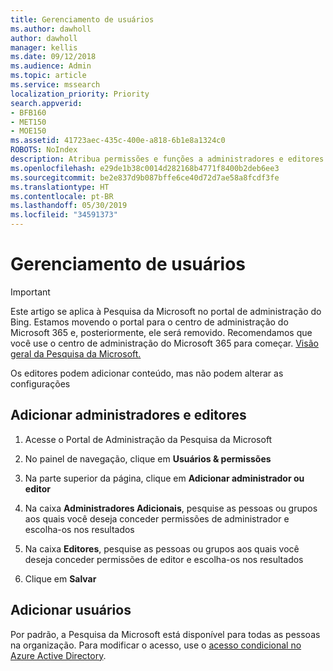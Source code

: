 ```yaml
---
title: Gerenciamento de usuários
ms.author: dawholl
author: dawholl
manager: kellis
ms.date: 09/12/2018
ms.audience: Admin
ms.topic: article
ms.service: mssearch
localization_priority: Priority
search.appverid:
- BFB160
- MET150
- MOE150
ms.assetid: 41723aec-435c-400e-a818-6b1e8a1324c0
ROBOTS: NoIndex
description: Atribua permissões e funções a administradores e editores da Pesquisa da Microsoft
ms.openlocfilehash: e29de1b38c0014d282168b4771f8400b2deb6ee3
ms.sourcegitcommit: be2e837d9b087bffe6ce40d72d7ae58a8fcdf3fe
ms.translationtype: HT
ms.contentlocale: pt-BR
ms.lasthandoff: 05/30/2019
ms.locfileid: "34591373"
---
```

# <a name="manage-users"></a>Gerenciamento de usuários

> [!IMPORTANT]
> Este artigo se aplica à Pesquisa da Microsoft no portal de administração do Bing. Estamos movendo o portal para o centro de administração do Microsoft 365 e, posteriormente, ele será removido. Recomendamos que você use o centro de administração do Microsoft 365 para começar. [Visão geral da Pesquisa da Microsoft.](overview-microsoft-search.md)
    
Os editores podem adicionar conteúdo, mas não podem alterar as configurações
  
## <a name="add-admins-and-editors"></a>Adicionar administradores e editores

1. Acesse o Portal de Administração da Pesquisa da Microsoft
    
2. No painel de navegação, clique em **Usuários &amp; permissões**
    
3. Na parte superior da página, clique em **Adicionar administrador ou editor**
    
4. Na caixa **Administradores Adicionais**, pesquise as pessoas ou grupos aos quais você deseja conceder permissões de administrador e escolha-os nos resultados 
    
5. Na caixa **Editores**, pesquise as pessoas ou grupos aos quais você deseja conceder permissões de editor e escolha-os nos resultados 
    
6. Clique em **Salvar**
    
## <a name="add-users"></a>Adicionar usuários

Por padrão, a Pesquisa da Microsoft está disponível para todas as pessoas na organização. Para modificar o acesso, use o [acesso condicional no Azure Active Directory](https://docs.microsoft.com/pt-BR/azure/active-directory/conditional-access/overview).